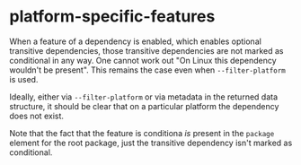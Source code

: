 # platform-specific-features

When a feature of a dependency is enabled, which enables optional transitive dependencies, those transitive dependencies are not marked as conditional in any way. One cannot work out "On Linux this dependency wouldn't be present". This remains the case even when `--filter-platform` is used.

Ideally, either via `--filter-platform` or via metadata in the returned data structure, it should be clear that on a particular platform the dependency does not exist.

Note that the fact that the feature is conditiona _is_ present in the `package` element for the root package, just the transitive dependency isn't marked as conditional.
